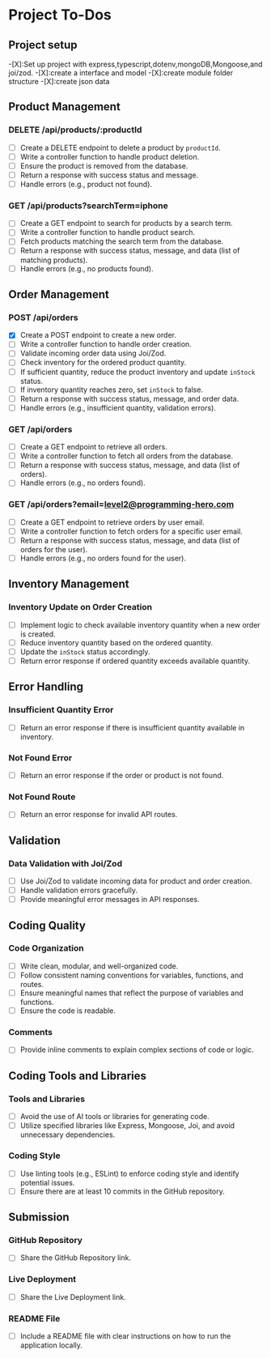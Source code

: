 # Project To-Dos


## Project setup

-[X]:Set up project with express,typescript,dotenv,mongoDB,Mongoose,and joi/zod.
-[X]:create a interface and model
-[X]:create module folder structure
-[X]:create json data


## Product Management

### DELETE /api/products/:productId
- [ ] Create a DELETE endpoint to delete a product by `productId`.
- [ ] Write a controller function to handle product deletion.
- [ ] Ensure the product is removed from the database.
- [ ] Return a response with success status and message.
- [ ] Handle errors (e.g., product not found).

### GET /api/products?searchTerm=iphone
- [ ] Create a GET endpoint to search for products by a search term.
- [ ] Write a controller function to handle product search.
- [ ] Fetch products matching the search term from the database.
- [ ] Return a response with success status, message, and data (list of matching products).
- [ ] Handle errors (e.g., no products found).

## Order Management

### POST /api/orders
- [X] Create a POST endpoint to create a new order.
- [ ] Write a controller function to handle order creation.
- [ ] Validate incoming order data using Joi/Zod.
- [ ] Check inventory for the ordered product quantity.
- [ ] If sufficient quantity, reduce the product inventory and update `inStock` status.
- [ ] If inventory quantity reaches zero, set `inStock` to false.
- [ ] Return a response with success status, message, and order data.
- [ ] Handle errors (e.g., insufficient quantity, validation errors).

### GET /api/orders
- [ ] Create a GET endpoint to retrieve all orders.
- [ ] Write a controller function to fetch all orders from the database.
- [ ] Return a response with success status, message, and data (list of orders).
- [ ] Handle errors (e.g., no orders found).

### GET /api/orders?email=level2@programming-hero.com
- [ ] Create a GET endpoint to retrieve orders by user email.
- [ ] Write a controller function to fetch orders for a specific user email.
- [ ] Return a response with success status, message, and data (list of orders for the user).
- [ ] Handle errors (e.g., no orders found for the user).

## Inventory Management

### Inventory Update on Order Creation
- [ ] Implement logic to check available inventory quantity when a new order is created.
- [ ] Reduce inventory quantity based on the ordered quantity.
- [ ] Update the `inStock` status accordingly.
- [ ] Return error response if ordered quantity exceeds available quantity.

## Error Handling

### Insufficient Quantity Error
- [ ] Return an error response if there is insufficient quantity available in inventory.

### Not Found Error
- [ ] Return an error response if the order or product is not found.

### Not Found Route
- [ ] Return an error response for invalid API routes.

## Validation

### Data Validation with Joi/Zod
- [ ] Use Joi/Zod to validate incoming data for product and order creation.
- [ ] Handle validation errors gracefully.
- [ ] Provide meaningful error messages in API responses.

## Coding Quality

### Code Organization
- [ ] Write clean, modular, and well-organized code.
- [ ] Follow consistent naming conventions for variables, functions, and routes.
- [ ] Ensure meaningful names that reflect the purpose of variables and functions.
- [ ] Ensure the code is readable.

### Comments
- [ ] Provide inline comments to explain complex sections of code or logic.

## Coding Tools and Libraries

### Tools and Libraries
- [ ] Avoid the use of AI tools or libraries for generating code.
- [ ] Utilize specified libraries like Express, Mongoose, Joi, and avoid unnecessary dependencies.

### Coding Style
- [ ] Use linting tools (e.g., ESLint) to enforce coding style and identify potential issues.
- [ ] Ensure there are at least 10 commits in the GitHub repository.

## Submission

### GitHub Repository
- [ ] Share the GitHub Repository link.

### Live Deployment
- [ ] Share the Live Deployment link.

### README File
- [ ] Include a README file with clear instructions on how to run the application locally.